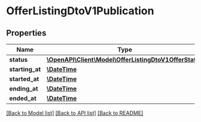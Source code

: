 # OfferListingDtoV1Publication

## Properties
Name | Type | Description | Notes
------------ | ------------- | ------------- | -------------
**status** | [**\OpenAPI\Client\Model\OfferListingDtoV1OfferStatus**](OfferListingDtoV1OfferStatus.md) |  | [optional] 
**starting_at** | [**\DateTime**](\DateTime.md) |  | [optional] 
**started_at** | [**\DateTime**](\DateTime.md) |  | [optional] 
**ending_at** | [**\DateTime**](\DateTime.md) |  | [optional] 
**ended_at** | [**\DateTime**](\DateTime.md) |  | [optional] 

[[Back to Model list]](../README.md#documentation-for-models) [[Back to API list]](../README.md#documentation-for-api-endpoints) [[Back to README]](../README.md)


